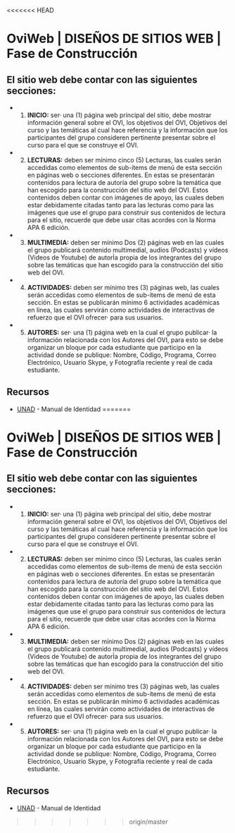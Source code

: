<<<<<<< HEAD
# OviWeb | DISEÑOS DE SITIOS WEB | Fase de Construcción

## El sitio web debe contar con las siguientes secciones:

* 1. **INICIO:** ser· una (1) página web principal del sitio, debe mostrar información general sobre el OVI, los objetivos del OVI, Objetivos del curso y las temáticas al cual hace referencia y la información que los participantes del grupo consideren pertinente presentar sobre el curso para el que se construye el OVI.

* 2. **LECTURAS:** deben ser mínimo cinco (5) Lecturas, las cuales serán accedidas como elementos de sub-ítems de menú de esta sección en páginas web o secciones diferentes. En estas se presentarán contenidos para lectura de autoría del grupo sobre la temática que han escogido para la construcción del sitio web del OVI. Estos contenidos deben contar con imágenes de apoyo, las cuales deben estar debidamente citadas tanto para las lecturas como para las imágenes que use el grupo para construir sus contenidos de lectura para el sitio, recuerde que debe usar citas acordes con la Norma APA 6 edición.

* 3. **MULTIMEDIA:** deben ser mínimo Dos (2) páginas web en las cuales el grupo publicará contenido multimedial, audios (Podcasts) y vídeos (Videos de Youtube) de autorÌa propia de los integrantes del grupo sobre las temáticas que han escogido para la construcción del sitio web del OVI.  

* 4. **ACTIVIDADES:** deben ser mínimo tres (3) páginas web, las cuales serán accedidas como elementos de sub-ítems de menú de esta sección. En estas se publicarán mínimo 6 actividades académicas en línea, las cuales servirán como actividades de interactivas de refuerzo que el OVI ofrecer· para sus usuarios.

* 5. **AUTORES:** ser· una (1) página web en la cual el grupo publicar· la información relacionada con los Autores del OVI, para esto se debe organizar un bloque por cada estudiante que participo en la actividad donde se publique: Nombre, Código, Programa, Correo Electrónico, Usuario Skype, y Fotografía reciente y real de cada estudiante.


## Recursos

* [UNAD](https://sig.unad.edu.co/documentos/sgc/documentos_referencia/manual_identidad/Manual_Identidad_Institucional.pdf) - Manual de Identidad
=======
# OviWeb | DISEÑOS DE SITIOS WEB | Fase de Construcción

## El sitio web debe contar con las siguientes secciones:

* 1. **INICIO:** ser· una (1) página web principal del sitio, debe mostrar información general sobre el OVI, los objetivos del OVI, Objetivos del curso y las temáticas al cual hace referencia y la información que los participantes del grupo consideren pertinente presentar sobre el curso para el que se construye el OVI.

* 2. **LECTURAS:** deben ser mínimo cinco (5) Lecturas, las cuales serán accedidas como elementos de sub-ítems de menú de esta sección en páginas web o secciones diferentes. En estas se presentarán contenidos para lectura de autoría del grupo sobre la temática que han escogido para la construcción del sitio web del OVI. Estos contenidos deben contar con imágenes de apoyo, las cuales deben estar debidamente citadas tanto para las lecturas como para las imágenes que use el grupo para construir sus contenidos de lectura para el sitio, recuerde que debe usar citas acordes con la Norma APA 6 edición.

* 3. **MULTIMEDIA:** deben ser mínimo Dos (2) páginas web en las cuales el grupo publicará contenido multimedial, audios (Podcasts) y vídeos (Videos de Youtube) de autorÌa propia de los integrantes del grupo sobre las temáticas que han escogido para la construcción del sitio web del OVI.  

* 4. **ACTIVIDADES:** deben ser mínimo tres (3) páginas web, las cuales serán accedidas como elementos de sub-ítems de menú de esta sección. En estas se publicarán mínimo 6 actividades académicas en línea, las cuales servirán como actividades de interactivas de refuerzo que el OVI ofrecer· para sus usuarios.

* 5. **AUTORES:** ser· una (1) página web en la cual el grupo publicar· la información relacionada con los Autores del OVI, para esto se debe organizar un bloque por cada estudiante que participo en la actividad donde se publique: Nombre, Código, Programa, Correo Electrónico, Usuario Skype, y Fotografía reciente y real de cada estudiante.


## Recursos

* [UNAD](https://sig.unad.edu.co/documentos/sgc/documentos_referencia/manual_identidad/Manual_Identidad_Institucional.pdf) - Manual de Identidad
>>>>>>> origin/master
